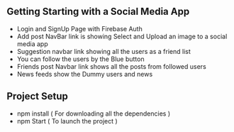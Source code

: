 ## Getting Starting with a Social Media App

 
- Login and SignUp Page with Firebase Auth
- Add post NavBar  link is showing Select and Upload an image to a social media app
- Suggestion navbar link showing all the users as a friend list
- You can follow the users by the Blue button 
- Friends post Navbar link shows all the posts from followed users
- News feeds show the Dummy users and news


## Project Setup

- npm install ( For downloading all the dependencies )
- npm Start ( To launch the project )

